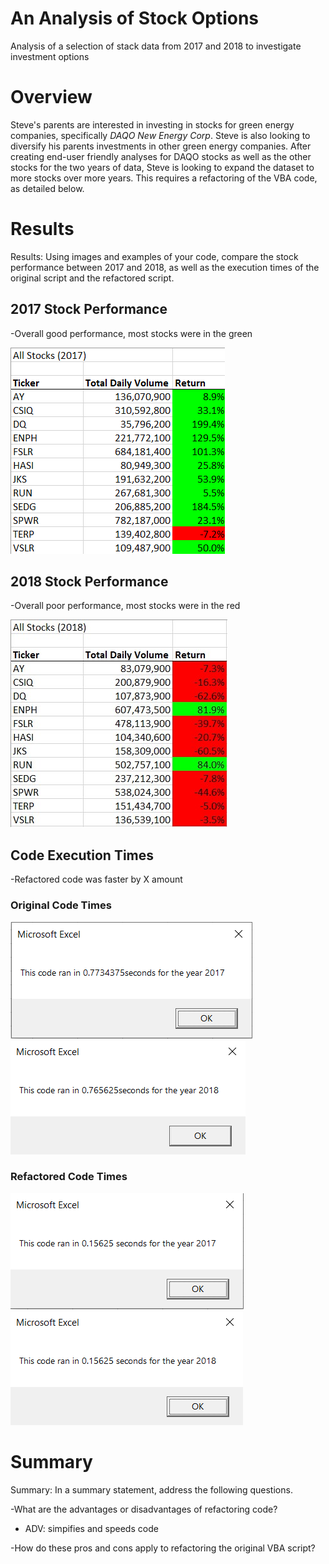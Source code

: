 # An Analysis of Stock Options

Analysis of a selection of stack data from 2017 and 2018 to investigate investment options

# Overview

Steve's parents are interested in investing in stocks for green energy companies, specifically *DAQO New Energy Corp*. Steve is also looking to diversify his parents investments in other green energy companies. After creating end-user friendly analyses for DAQO stocks as well as the other stocks for the two years of data, Steve is looking to expand the dataset to more stocks over more years. This requires a refactoring of the VBA code, as detailed below.

# Results

Results: Using images and examples of your code, compare the stock performance between 2017 and 2018, as well as the execution times of the original script and the refactored script.

## 2017 Stock Performance
-Overall good performance, most stocks were in the green

<img src=https://github.com/bradleywb426/stock-analysis/blob/main/Resources/VBA_Challenge_2017_Results.PNG>

## 2018 Stock Performance
-Overall poor performance, most stocks were in the red

<img src=https://github.com/bradleywb426/stock-analysis/blob/main/Resources/VBA_Challenge_2018_Results.PNG.jpg>

## Code Execution Times
-Refactored code was faster by X amount

### Original Code Times
<img src=https://github.com/bradleywb426/stock-analysis/blob/main/Resources/Green_Book_2017.PNG>

<img src=https://github.com/bradleywb426/stock-analysis/blob/main/Resources/Green_Book_2018.PNG>

### Refactored Code Times
<img src=https://github.com/bradleywb426/stock-analysis/blob/main/Resources/VBA_Challenge_2017.PNG>

<img src=https://github.com/bradleywb426/stock-analysis/blob/main/Resources/VBA_Challenge_2018.PNG>


# Summary

Summary: In a summary statement, address the following questions.

-What are the advantages or disadvantages of refactoring code?
  - ADV: simpifies and speeds code

-How do these pros and cons apply to refactoring the original VBA script?
